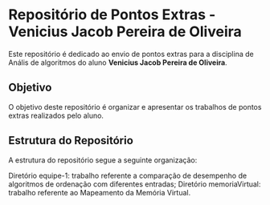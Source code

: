 # Repositório de Pontos Extras - Venicius Jacob Pereira de Oliveira

Este repositório é dedicado ao envio de pontos extras para a disciplina de Anális de algoritmos do aluno **Venicius Jacob Pereira de Oliveira**.

## Objetivo

O objetivo deste repositório é organizar e apresentar os trabalhos de pontos extras realizados pelo aluno.

## Estrutura do Repositório

A estrutura do repositório segue a seguinte organização:

 Diretório equipe-1: trabalho referente a comparação de desempenho de algoritmos de ordenação com diferentes entradas;
Diretório memoriaVirtual: trabalho referente ao Mapeamento da Memória Virtual.
